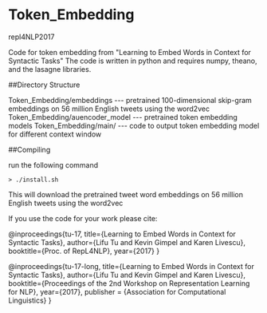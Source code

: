 # Token_Embedding

repl4NLP2017

Code for token embedding from "Learning to Embed Words in Context for  Syntactic Tasks"
The code is written in python and requires numpy, theano, and the lasagne libraries.

##Directory Structure

Token_Embedding/embeddings          ---      pretrained 100-dimensional skip-gram embeddings on
                                                   56 million English tweets using the word2vec
Token_Embedding/auencoder_model     ---      pretrained token embedding models
Token_Embedding/main/               ---      code to output token embedding model for different context
                                                                                window


##Compiling

run the following command
```
> ./install.sh
```
This will download the pretrained tweet word embeddings on 56 million English tweets using the word2vec




If you use the code for your work please cite:

@inproceedings{tu-17,
  title={Learning to Embed Words in Context for Syntactic Tasks},
  author={Lifu Tu and Kevin Gimpel and Karen Livescu},
  booktitle={Proc. of RepL4NLP},
  year={2017}
}


@inproceedings{tu-17-long,
  title={Learning to Embed Words in Context for Syntactic Tasks},
  author={Lifu Tu and Kevin Gimpel and Karen Livescu},
  booktitle={Proceedings of the 2nd Workshop on Representation Learning for NLP},
  year={2017},
  publisher = {Association for Computational Linguistics}
}


